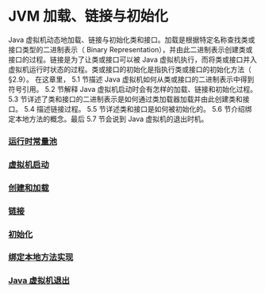 # JVM 加载、链接与初始化

Java 虚拟机动态地加载、链接与初始化类和接口。加载是根据特定名称查找类或接口类型的二进制表示（ Binary Representation），并由此二进制表示创建类或接口的过程。链接是为了让类或接口可以被 Java 虚拟机执行，而将类或接口并入虚拟机运行时状态的过程。类或接口的初始化是指执行类或接口的初始化方法<clinit>（ §2.9）。
在这章里， 5.1 节描述 Java 虚拟机如何从类或接口的二进制表示中得到符号引用。 5.2 节解释 Java 虚拟机启动时会有怎样的加载、链接和初始化过程。 5.3 节详述了类和接口的二进制表示是如何通过类加载器加载并由此创建类和接口。 5.4 描述链接过程。 5.5 节详述类和接口是如何被初始化的。 5.6 节介绍绑定本地方法的概念。最后 5.7 节会说到 Java 虚拟机的退出时机。 

### [运行时常量池](RuntimeConstantPool.md)

### [虚拟机启动](Startup.md)

### [创建和加载](CreateAndLoad)

### [链接](Link)

### [初始化](Initialization.md)

### [绑定本地方法实现](Binding.md)

### [Java 虚拟机退出](Exit.md)